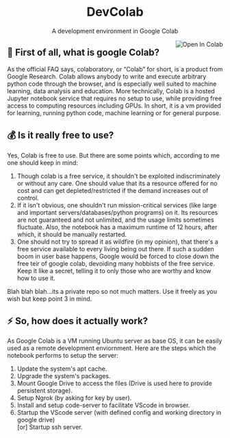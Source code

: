 <h1 align="center">DevColab</h1>
<p align="center">A development environment in Google Colab</p>
 <a href="https://colab.research.google.com/github/thecoder-001/DevColab/blob/master/DevColab.ipynb" target="_parent"><img src="https://colab.research.google.com/assets/colab-badge.svg" alt="Open In Colab" align="right"></a>

## :hear_no_evil:  First of all, what is google Colab?
As the official FAQ says, colaboratory, or “Colab” for short, is a product from Google Research. Colab allows anybody to write and execute arbitrary python code through the browser, and is especially well suited to machine learning, data analysis and education. More technically, Colab is a hosted Jupyter notebook service that requires no setup to use, while providing free access to computing resources including GPUs.
In short, it is a vm provided for learning, running python code, machine learning or for general purpose.

## :moneybag:  Is it really free to use?
Yes, Colab is free to use. But there are some points which, according to me one should keep in mind:
1. Though colab is a free service, it shouldn't be exploited indiscriminately or without any care. One should value that its a resource offered for no cost and can get depleted/restricted if the demand increases out of control.
2. If it isn't obvious, one shouldn't run mission-critical services (like large and important servers/databases/python programs) on it. Its resources are not guaranteed and not unlimited, and the usage limits sometimes fluctuate. Also, the notebook has a maximum runtime of 12 hours, after which, it should be manually restarted.
3. One should not try to spread it as wildfire (in my opinion), that there's a free service available to every living being out there. If such a sudden boom in user base happens, Google would be forced to close down the free teir of google colab, devoiding many hobbists of the free service. Keep it like a secret, telling it to only those who are worthy and know how to use it.

Blah blah blah...its a private repo so not much matters. Use it freely as you wish but keep point 3 in mind.

## :zap:  So, how does it actually work?
As Google Colab is a VM running Ubuntu server as base OS, it can be easily used as a remote development enviornment. Here are the steps which the notebook performs to setup the server:
1. Update the system's apt cache.
2. Upgrade the system's packages.
3. Mount Google Drive to access the files (Drive is used here to provide persistent storage).
4. Setup Ngrok (by asking for key by user).
5. Install and setup code-server to facilitate VScode in browser.
6. Startup the VScode server (with defined config and working directory in google drive) <br>
   \[or] Startup ssh server.
